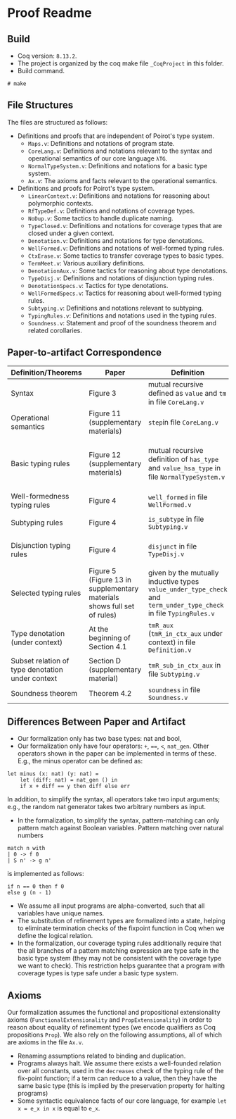 # Proof Readme #

## Build ##

- Coq version: `8.13.2`.
- The project is organized by the coq make file `_CoqProject` in this folder.
- Build command.

```
# make
```

## File Structures ##

The files are structured as follows:
+ Definitions and proofs that are independent of Poirot's type system.
  - `Maps.v`: Definitions and notations of program state.
  - `CoreLang.v`: Definitions and notations relevant to the syntax and operational semantics of our core language `λTG`.
  - `NormalTypeSystem.v`: Definitions and notations for a basic type system.
  - `Ax.v`: The axioms and facts relevant to the operational semantics.
+ Definitions and proofs for Poirot's type system.
  - `LinearContext.v`: Definitions and notations for reasoning about polymorphic contexts.
  - `RfTypeDef.v`: Definitions and notations of coverage types.
  - `NoDup.v`: Some tactics to handle duplicate naming.
  - `TypeClosed.v`: Definitions and notations for coverage types that are closed under a given context.
  - `Denotation.v`: Definitions and notations for type denotations.
  - `WellFormed.v`: Definitions and notations of well-formed typing rules.
  - `CtxErase.v`: Some tactics to transfer coverage types to basic types.
  - `TermMeet.v`: Various auxiliary definitions.
  - `DenotationAux.v`: Some tactics for reasoning about type denotations.
  - `TypeDisj.v`: Definitions and notations of disjunction typing rules.
  - `DenotationSpecs.v`: Tactics for type denotations.
  - `WellFormedSpecs.v`: Tactics for reasoning about well-formed typing rules.
  - `Subtyping.v`: Definitions and notations relevant to subtyping.
  - `TypingRules.v`: Definitions and notations used in the  typing rules.
  - `Soundness.v`: Statement and proof of the soundness theorem and related corollaries.

## Paper-to-artifact Correspondence ##


| Definition/Theorems  | Paper | Definition | Notation |
| ------------- | ------------- | ------------- | ------------- |
| Syntax | Figure 3  | mutual recursive defined as `value` and `tm` in file `CoreLang.v` |  |
| Operational semantics | Figure 11 (supplementary materials)  | `step`in file `CoreLang.v` | `e --> v` |
| Basic typing rules | Figure 12 (supplementary materials)  | mutual recursive definition of `has_type` and `value_hsa_type` in file `NormalTypeSystem.v` | `Gamma \N- t \vin T` and `Gamma \N- t \Tin T` |
| Well-formedness typing rules | Figure 4  | `well_formed` in file `WellFormed.v`  | |
| Subtyping rules | Figure 4  | `is_subtype` in file `Subtyping.v`  | `Gamma \C- t1 \<: t2` |
| Disjunction typing rules | Figure 4  | `disjunct` in file `TypeDisj.v` | `Gamma \C- t1 \tyor t2 \tyeq t3` |
| Selected typing rules | Figure 5 (Figure 13 in supplementary materials shows full set of rules) |  given by the mutually inductive types `value_under_type_check` and `term_under_type_check` in file `TypingRules.v` | `Gamma \C- t \Vin T` and `Gamma \C- t \Tin T`
| Type denotation (under context) | At the beginning of Section 4.1 | `tmR_aux` (`tmR_in_ctx_aux` under context) in file `Definition.v` | |
| Subset relation of type denotation under context | Section D (supplementary material) | `tmR_sub_in_ctx_aux` in file `Subtyping.v` |
| Soundness theorem | Theorem 4.2 | `soundness` in file `Soundness.v`  | |

## Differences Between Paper and Artifact ##

- Our formalization only has two base types: nat and bool,
- Our formalization only have four operators: `+`, `==`, `<`, `nat_gen`. Other operators shown in the paper can be implemented in terms of these. E.g., the minus operator can be defined as:

```
let minus (x: nat) (y: nat) =
    let (diff: nat) = nat_gen () in
    if x + diff == y then diff else err
```

In addition, to simplify the syntax, all operators take two input arguments; e.g., the random nat generator takes two arbitrary numbers as input.
- In the formalization, to simplify the syntax, pattern-matching can only pattern match against Boolean variables. Pattern matching over natural numbers

```
match n with
| 0 -> f 0
| S n' -> g n'
```

is implemented as follows:

```
if n == 0 then f 0
else g (n - 1)
```

- We assume all input programs are alpha-converted, such that all variables have unique names.
- The substitution of refinement types are formalized into a state, helping to eliminate termination checks of the fixpoint function in Coq when we define the logical relation.
- In the formalization, our coverage typing rules additionally require that the all branches of a pattern matching expression are type safe in the basic type system (they may not be consistent with the coverage type we want to check).  This restriction helps guarantee that a program with coverage types is type safe under a basic type system.

## Axioms ##

Our formalization assumes the functional and propositional extensionality axioms (`FunctionalExtensionality` and `PropExtensionality`) in order to reason about equality of refinement types (we encode qualifiers as Coq propositions `Prop`). We also rely on the following assumptions, all of which are axioms in the file `Ax.v`.
- Renaming assumptions related to binding and duplication.
- Programs always halt. We assume there exists a well-founded relation over all constants, used in the `decreases` check of the typing rule of the fix-point function; if a term can reduce to a value, then they have the same basic type (this is implied by the preservation property for halting programs)
- Some syntactic equivalence facts of our core language, for example `let x = e_x in x` is equal to `e_x`.
